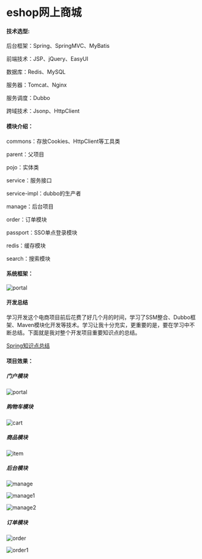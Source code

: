 # eshop网上商城
#### 技术选型:

后台框架：Spring、SpringMVC、MyBatis

前端技术：JSP、jQuery、EasyUI

数据库：Redis、MySQL

服务器：Tomcat、Nginx

服务调度：Dubbo

跨域技术：Jsonp、HttpClient



#### 模块介绍：

commons：存放Cookies、HttpClient等工具类

parent：父项目

pojo：实体类

service：服务接口

service-impl：dubbo的生产者

manage：后台项目

order：订单模块

passport：SSO单点登录模块

redis：缓存模块

search：搜索模块



#### 系统框架：

![portal](pic\Flow.jpg)

#### 开发总结

​	学习开发这个电商项目前后花费了好几个月的时间，学习了SSM整合、Dubbo框架、Maven模块化开发等技术。学习让我十分充实，更重要的是，要在学习中不断总结。下面就是我对整个开发项目重要知识点的总结。

[Spring知识点总结](study\Spring.md)





#### 项目效果：

##### 门户模块

![portal](pic\portal.png)

##### 购物车模块

![cart](pic\cart.png)

##### 商品模块

![item](pic\item.png)

##### 后台模块

![manage](pic\manage.png)

![manage1](pic\manage1.png)

![manage2](pic\manage2.png)

##### 订单模块

![order](pic\order.png)

![order1](pic\order1.png)
